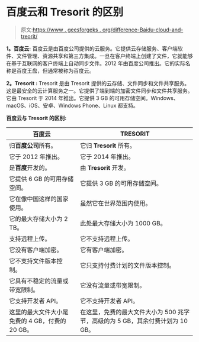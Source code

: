 # 百度云和 Tresorit 的区别

> 原文:[https://www . geesforgeks . org/difference-Baidu-cloud-and-treorit/](https://www.geeksforgeeks.org/difference-between-baidu-cloud-and-tresorit/)

**1。百度云:**
百度云是由百度公司提供的云服务。它提供云存储服务、客户端软件、文件管理、资源共享和第三方集成。一旦在客户终端上创建了文件，它就能够在基于互联网的客户终端上自动同步文件。2012 年由百度公司推出。它的实际名称是百度王盘，但通常被称为百度云。

**2。Tresorit :**
Tresorit 是由 Tresorit 提供的云存储、文件同步和文件共享服务。这是最安全的云计算服务之一。它提供了端到端的加密文件同步和文件共享服务。它由 Tresorit 于 2014 年推出。它提供 3 GB 的可用存储空间。Windows、macOS、iOS、安卓、Windows Phone、Linux 都支持。

**百度云与 Tresorit 的区别:**

<center>

| 百度云 | TRESORIT |
| --- | --- |
| 归**百度公司**所有。 | 它归 **Tresorit** 所有。 |
| 它于 2012 年推出。 | 它于 2014 年推出。 |
| 是**百度**开发的。 | 由 **Tresorit** 开发。 |
| 它提供 6 GB 的可用存储空间。 | 它提供 3 GB 的可用存储空间。 |
| 它在像中国这样的国家使用。 | 虽然它在世界范围内使用。 |
| 它的最大存储大小为 2 TB。 | 此处最大存储大小为 1000 GB。 |
| 支持远程上传。 | 它不支持远程上传。 |
| 它没有客户端加密。 | 它有客户端加密。 |
| 它不支持文件版本控制。 | 它只支持付费计划的文件版本控制。 |
| 它具有不稳定的流量或带宽限制。 | 它没有流量或带宽限制。 |
| 它支持开发者 API。 | 它不支持开发者 API。 |
| 这里的最大文件大小是免费的 4 GB，付费的 20 GB。 | 在这里，免费的最大文件大小为 500 兆字节，高级的为 5 GB，其余付费计划为 10 GB。 |

</center>